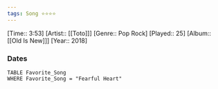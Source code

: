 ```yaml
---
tags: Song ⭐⭐⭐⭐ 
---
```

[Time:: 3:53]
[Artist:: [[Toto]]]
[Genre:: Pop Rock]
[Played:: 25]
[Album:: [[Old Is New]]]
[Year:: 2018]
### Dates
````dataview
TABLE Favorite_Song
WHERE Favorite_Song = "Fearful Heart"
````